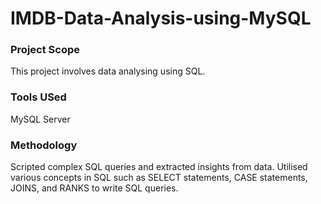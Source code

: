 # IMDB-Data-Analysis-using-MySQL

### Project Scope

This project involves data analysing using SQL. 

### Tools USed

MySQL Server

### Methodology

Scripted complex SQL queries and extracted insights from data. Utilised various concepts in SQL such as SELECT statements, CASE statements, JOINS, and RANKS to write SQL queries.


